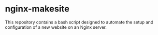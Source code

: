 # nginx-makesite
This repository contains a bash script designed to automate the setup and configuration of a new website on an Nginx server.

